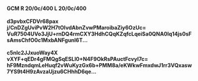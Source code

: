#### GCM R 20/0c/400 L 20/0c/400
**d3pvbxCFDVr68pax**<br/>**j/CnDZgUviPvW2H7tOIvdAbnZvwPMaroibaZiy6OzUc=**<br/>**VuR7504UVo3JjU+rnDQ4rmCXY3HdhCQqKZqfcLqeiSa0QNA0Iq14js0sFsAmsChfO0c1MxbANFgunl6T...**<br/><br/>
**c5nlc2JJxuoWay4X**<br/>**vXYF+qEDr4gFMQgSqESLl0+N4F9OkRsPAuctFcvyI7c=**<br/>**hF9MzndqmLeHuqf2vWuKyzGx6b+PMM8a/eKWkwFmxdwJ1rr3VQxasw7YS9t4H9zAvzaUjzu6CHhhD6qe...**